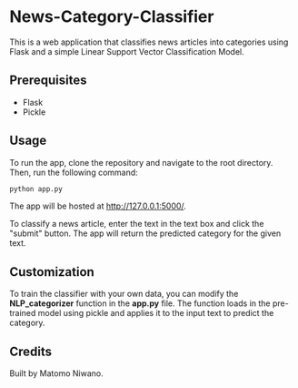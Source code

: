 # News-Category-Classifier

This is a web application that classifies news articles into categories using Flask and a simple Linear Support Vector Classification Model.

## Prerequisites

* Flask
* Pickle

## Usage

To run the app, clone the repository and navigate to the root directory. Then, run the following command:

```bash
python app.py
```

The app will be hosted at http://127.0.0.1:5000/.

To classify a news article, enter the text in the text box and click the "submit" button. The app will return the predicted category for the given text.

## Customization
To train the classifier with your own data, you can modify the **NLP_categorizer** function in the **app.py** file. The function loads in the pre-trained model using pickle and applies it to the input text to predict the category.

## Credits
Built by Matomo Niwano.

